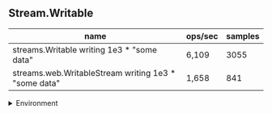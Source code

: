 ## Stream.Writable

|name|ops/sec|samples|
|-|-|-|
|streams.Writable writing 1e3 * "some data"|6,109|3055|
|streams.web.WritableStream writing 1e3 * "some data"|1,658|841|


<details>
<summary>Environment</summary>

* __Machine:__ linux x64 | 4 vCPUs | 7.6GB Mem
* __Run:__ Tue May 06 2025 20:01:32 GMT+0000 (Coordinated Universal Time)
* __Node:__ `v22.0.0`
</details>

<!--
{"environment":{"platform":"linux","arch":"x64","cpus":4,"totalMemory":7.597835540771484},"benchmarks":[{"name":"streams.Writable writing 1e3 * \"some data\"","samples":3055,"opsSec":6109.278726335011},{"name":"streams.web.WritableStream writing 1e3 * \"some data\"","samples":841,"opsSec":1658.202064343268}]}-->
